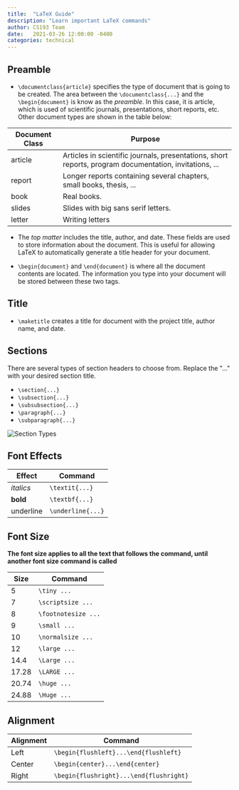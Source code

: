 ```yaml
---
title:  "LaTeX Guide"
description: "Learn important LaTeX commands"
author: CS193 Team
date:   2021-03-26 12:00:00 -0400
categories: technical
---
```


## Preamble

* `\documentclass{article}` specifies the type of document that is going to be created.  The area between the `\documentclass{...}` and the `\begin{document}` is know as the *preamble*.  In this case, it is article, which is used of scientific journals, presentations, short reports, etc.  Other document types are shown in the table below:  

Document Class | Purpose
------------ | -------------
article | Articles in scientific journals, presentations, short reports, program documentation, invitations, ...
report | Longer reports containing several chapters, small books, thesis, ...
book | Real books.
slides | Slides with big sans serif letters.
letter | Writing letters

* The *top matter* includes the title, author, and date.  These fields are used to store information about the document.  This is useful for allowing LaTeX to automatically generate a title header for your document.  

* `\begin{document}` and `\end{document}` is where all the document contents are located.  The information you type into your document will be stored between these two tags.  

## Title
* `\maketitle` creates a title for document with the project title, author name, and date.

## Sections
There are several types of section headers to choose from.  Replace the "..." with your desired section title.

* `\section{...}`
* `\subsection{...}`
* `\subsubsection{...}`
* `\paragraph{...}`
* `\subparagraph{...}`
<img src="https://user-images.githubusercontent.com/25762130/55272391-52d67500-5292-11e9-8417-0283b656a58f.png" alt="Section Types">

## Font Effects

Effect | Command
--------- | ---------
*italics* | `\textit{...}`
**bold**  | `\textbf{...}`
underline | `\underline{...}`

## Font Size

**The font size applies to  all the text that follows the command, until another font size command is called**

Size | Command
----- | -----
5     | `\tiny ...`
7     | `\scriptsize ...`
8     | `\footnotesize ...`
9     | `\small ...`
10    | `\normalsize ...`
12    | `\large ...`
14.4  | `\Large ...`
17.28 | `\LARGE ...`
20.74 | `\huge ...`
24.88 | `\Huge ...`

## Alignment

Alignment | Command
------------ | -------------
Left | `\begin{flushleft}...\end{flushleft}`
Center | `\begin{center}...\end{center}`
Right | `\begin{flushright}...\end{flushright}`
